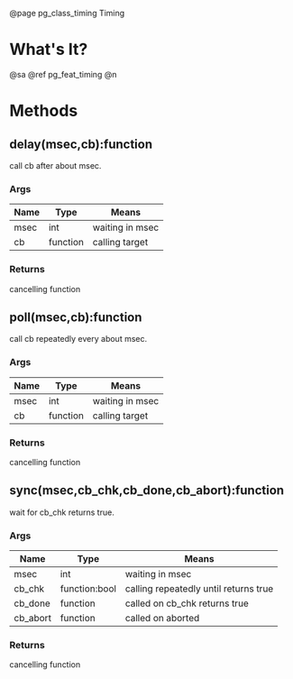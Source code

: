 ﻿@page pg_class_timing Timing

# What's It?

@sa @ref pg_feat_timing @n

# Methods

## delay(msec,cb):function

call cb after about msec.  

### Args

Name | Type | Means
-----|------|------
msec | int | waiting in msec
cb | function | calling target

### Returns

cancelling function

## poll(msec,cb):function

call cb repeatedly every about msec.  

### Args

Name | Type | Means
-----|------|------
msec | int | waiting in msec
cb | function | calling target

### Returns

cancelling function

## sync(msec,cb_chk,cb_done,cb_abort):function

wait for cb_chk returns true.  

### Args

Name | Type | Means
-----|------|------
msec | int | waiting in msec
cb_chk | function:bool | calling repeatedly until returns true
cb_done | function | called on cb_chk returns true
cb_abort | function | called on aborted

### Returns

cancelling function
